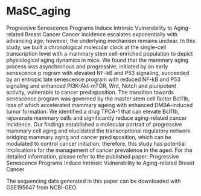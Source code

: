 # MaSC_aging
Progressive Senescence Programs Induce Intrinsic Vulnerability to Aging-related Breast Cancer
Cancer incidence escalates exponentially with advancing age; however, the underlying mechanism remains unclear. In this study, we built a chronological molecular clock at the single-cell transcription level with a mammary stem cell-enriched population to depict physiological aging dynamics in mice. We found that the mammary aging process was asynchronous and progressive, initiated by an early senescence p rogram with elevated NF-kB and P53 signaling, succeeded by an entropic late senescence program with reduced NF-kB and P53 signaling and enhanced PI3K-Akt-mTOR, Wnt, Notch and pluripotent activity, vulnerable to cancer predisposition. The transition towards senescence program was governed by the master stem cell factor Bcl11b, loss of which accelerated mammary ageing with enhanced DMBA-induced tumor formation. We identified a drug TPCA-1 that can elevate Bcl11b, rejuvenate mammary cells and significantly reduce aging-related cancer incidence. Our findings established a molecular portrait of progressive mammary cell aging and elucidated the transcriptional regulatory network bridging mammary aging and cancer predisposition, which can be modulated to control cancer initiation; therefore, this study has potential implications for the management of cancer prevalence in the aged.
For the detailed information, please refer to the published paper: Progressive Senescence Programs Induce Intrinsic Vulnerability to Aging-related Breast Cancer

The sequencing data generated in this paper can be downloaded with GSE195647 from NCBI-GEO.

